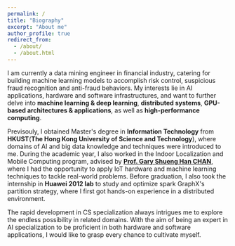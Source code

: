 ```yaml
---
permalink: /
title: "Biography"
excerpt: "About me"
author_profile: true
redirect_from: 
  - /about/
  - /about.html
---
```


I am currently a data mining engineer in financial industry, catering for building machine learning models to accomplish risk control, suspicious fraud recognition and anti-fraud behaviors. My interests lie in AI applications, hardware and software infrastructures, and want to further delve into **machine learning & deep learning**, **distributed systems**, **GPU-based architectures & applications**, as well as **high-performance computing**.

Previsouly, I obtained Master's degree in **Information Technology** from **HKUST**(**The Hong Kong University of Science and Technology**), where domains of AI and big data knowledge and techniques were introduced to me. During the academic year, I also worked in the Indoor Localization and Mobile Computing program, advised by [**Prof. Gary Shueng Han CHAN**](https://seng.hkust.edu.hk/about/people/faculty/gary-shueng-han-chan), where I had the opportunity to apply IoT hardware and machine learning techniques to tackle real-world problems. Before graduation, I also took the internship in **Huawei 2012 lab** to study and optimize spark GraphX's partition strategy, where I first got hands-on experience in a distributed environment.

The rapid development in CS specialization always intrigues me to explore the endless possibility in related domains. With the aim of being an expert in AI specialization to be proficient in both hardware and software applications, I would like to grasp every chance to cultivate myself.

